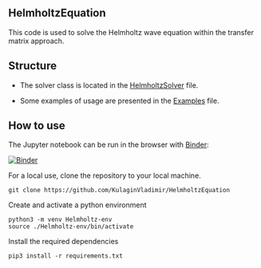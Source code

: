 ## HelmholtzEquation

This code is used to solve the Helmholtz wave equation within the transfer matrix approach.

## Structure

* The solver class is located in the [HelmholtzSolver](./HelmholtzSolver.py) file.

* Some examples of usage are presented in the [Examples](./Examples.ipynb) file.

## How to use

The Jupyter notebook can be run in the browser with [Binder](https://mybinder.org/v2/gh/KulaginVladimir/FESTIM-SurfaceKinetics-Validation/HEAD):

[![Binder](https://mybinder.org/badge_logo.svg)](https://mybinder.org/v2/gh/KulaginVladimir/FESTIM-SurfaceKinetics-Validation/HEAD)

For a local use, clone the repository to your local machine.

```
git clone https://github.com/KulaginVladimir/HelmholtzEquation
```

Create and activate a python environment

```
python3 -m venv Helmholtz-env
source ./Helmholtz-env/bin/activate
```

Install the required dependencies

```
pip3 install -r requirements.txt
```